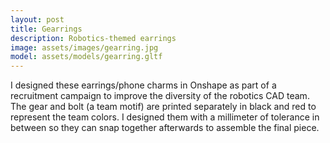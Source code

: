 ```yaml
---
layout: post
title: Gearrings
description: Robotics-themed earrings
image: assets/images/gearring.jpg
model: assets/models/gearring.gltf
---
```


I designed these earrings/phone charms in Onshape as part of a recruitment campaign to improve the diversity of the robotics CAD team. The gear and bolt (a team motif) are printed separately in black and red to represent the team colors. I designed them with a millimeter of tolerance in between so they can snap together afterwards to assemble the final piece.